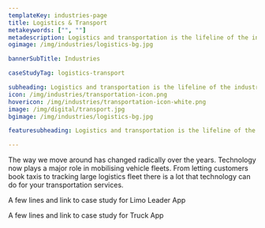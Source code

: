 ```yaml
---
templateKey: industries-page
title: Logistics & Transport
metakeywords: ["", ""]
metadescription: Logistics and transportation is the lifeline of the industry and economy. Use of IOT and software is modernising this age old business at a never before pace. You dont want to be left out !
ogimage: /img/industries/logistics-bg.jpg

bannerSubTitle: Industries

caseStudyTag: logistics-transport

subheading: Logistics and transportation is the lifeline of the industry and economy. Use of IOT and software is modernising this age old business at a never before pace. You dont want to be left out !
icon: /img/industries/transportation-icon.png
hovericon: /img/industries/transportation-icon-white.png
image: /img/digital/transport.jpg
bgimage: /img/industries/logistics-bg.jpg

featuresubheading: Logistics and transportation is the lifeline of the industry and economy. Use of IOT and software is modernising this age old business at a never before pace. You dont want to be left out !

---
```


The way we move around has changed radically over the years. Technology now plays a major role in mobilising vehicle fleets. From letting customers book taxis to tracking large logistics fleet there is a lot that technology can do for your transportation services.

A few lines and link to case study for Limo Leader App

A few lines and link to case study for Truck App
